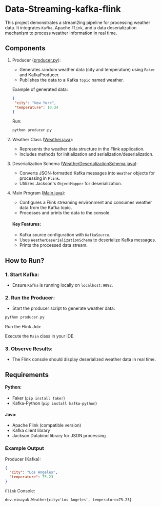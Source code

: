# Data-Streaming-kafka-flink

This project demonstrates a stream2ing pipeline for processing weather data. It integrates `Kafka`, Apache `Flink`, and
a
data deserialization mechanism to process weather information in real time.

## Components

1. Producer ([producer.py](kafka-producer/producer.py)):

    - Generates random weather data (city and temperature) using `Faker` and KafkaProducer.
    - Publishes the data to a Kafka `topic` named weather.

   Example of generated data:

    ```json
    {
     "city": "New York",
     "temperature": 10.34
    }
    ```

   Run:

    ```bash
    python producer.py
    ```

2. Weather Class ([Weather.java](flink-processor/src/main/java/dev/vinayak/Weather.java)):

    - Represents the weather data structure in the Flink application.
    - Includes methods for initialization and serialization/deserialization.
3. Deserialization
   Schema ([WeatherDeserializationSchema.java](flink-processor/src/main/java/dev/vinayak/WeatherDeserializationSchema.java)):

    - Converts JSON-formatted Kafka messages into `Weather` objects for processing in `Flink`.
    - Utilizes Jackson's `ObjectMapper` for deserialization.
4. Main Program ([Main.java](flink-processor/src/main/java/dev/vinayak/Main.java)):

    - Configures a Flink streaming environment and consumes weather data from the Kafka topic.
    - Processes and prints the data to the console.
   #### Key Features:

    - Kafka source configuration with `KafkaSource`.
    - Uses `WeatherDeserializationSchema` to deserialize Kafka messages.
    - Prints the processed data stream.

## How to Run?

### 1. Start Kafka:

- Ensure `Kafka` is running locally on `localhost:9092`.

### 2. Run the Producer:

- Start the producer script to generate weather data:

```bash
python producer.py
```

Run the Flink Job:

Execute the `Main` class in your IDE.

### 3. Observe Results:

- The Flink console should display deserialized weather data in real time.

## Requirements

#### Python:

- Faker (`pip install faker`)
- Kafka-Python (`pip install kafka-python`)

#### Java:

- Apache Flink (compatible version)
- Kafka client library
- Jackson Databind library for JSON processing

### Example Output

Producer (Kafka):

```json
{
  "city": "Los Angeles",
  "temperature": 75.23
}
```

`Flink` Console:

```arduino
dev.vinayak.Weather{city='Los Angeles', temperature=75.23}
```
